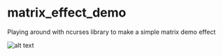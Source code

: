 # matrix_effect_demo
Playing around with ncurses library to make a simple matrix demo effect

![alt text](https://imgur.com/rGfKbEs.png "Matrix demo")

